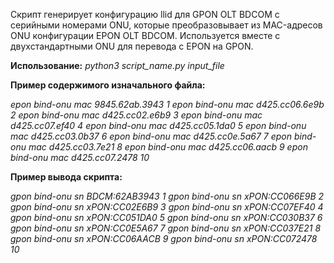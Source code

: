 
Скрипт генерирует конфигурацию llid для GPON OLT BDCOM c серийными номерами ONU, которые преобразовывает из MAC-адресов ONU конфигурации EPON OLT BDCOM.
Используется вместе с двухстандартными ONU для перевода с EPON на GPON.

**Использование:** *python3 script_name.py input_file*

**Пример содержимого изначального файла:**

*epon bind-onu mac 9845.62ab.3943 1*
*epon bind-onu mac d425.cc06.6e9b 2*
*epon bind-onu mac d425.cc02.e6b9 3*
*epon bind-onu mac d425.cc07.ef40 4*
*epon bind-onu mac d425.cc05.1da0 5*
*epon bind-onu mac d425.cc03.0b37 6*
*epon bind-onu mac d425.cc0e.5a67 7*
*epon bind-onu mac d425.cc03.7e21 8*
*epon bind-onu mac d425.cc06.aacb 9*
*epon bind-onu mac d425.cc07.2478 10*


**Пример вывода скрипта:**

*gpon bind-onu sn BDCM:62AB3943 1*
*gpon bind-onu sn xPON:CC066E9B 2*
*gpon bind-onu sn xPON:CC02E6B9 3*
*gpon bind-onu sn xPON:CC07EF40 4*
*gpon bind-onu sn xPON:CC051DA0 5*
*gpon bind-onu sn xPON:CC030B37 6*
*gpon bind-onu sn xPON:CC0E5A67 7*
*gpon bind-onu sn xPON:CC037E21 8*
*gpon bind-onu sn xPON:CC06AACB 9*
*gpon bind-onu sn xPON:CC072478 10*
